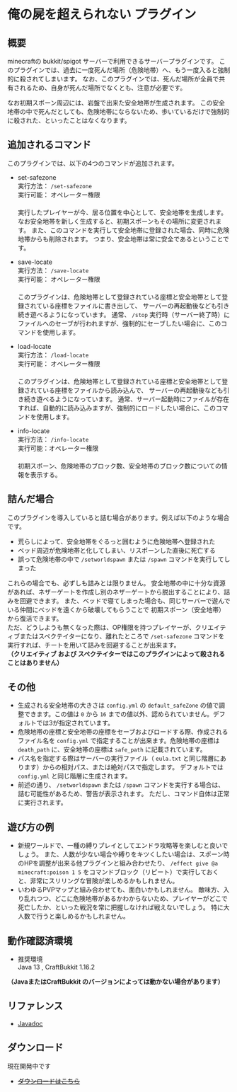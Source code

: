 # 俺の屍を超えられない プラグイン
## 概要
minecraftの bukkit/spigot サーバーで利用できるサーバープラグインです。
このプラグインでは、過去に一度死んだ場所（危険地帯）へ、もう一度入ると強制的に殺されてしまいます。
なお、このプラグインでは、死んだ場所が全員で共有されるため、自身が死んだ場所でなくとも、注意が必要です。  

なお初期スポーン周辺には、岩盤で出来た安全地帯が生成されます。
この安全地帯の中で死んだとしても、危険地帯にならないため、歩いているだけで強制的に殺された、といったことはなくなります。

## 追加されるコマンド
このプラグインでは、以下の4つのコマンドが追加されます。

- set-safezone  
実行方法： `/set-safezone`  
実行可能： オペレーター権限  
　  
実行したプレイヤーが今、居る位置を中心として、安全地帯を生成します。
なお安全地帯を新しく生成すると、初期スポーンもその場所に変更されます。
また、このコマンドを実行して安全地帯に登録された場合、同時に危険地帯からも削除されます。
つまり、安全地帯は常に安全であるということです。

- save-locate  
実行方法： `/save-locate`  
実行可能： オペレーター権限  
　  
このプラグインは、危険地帯として登録されている座標と安全地帯として登録されている座標をファイルに書き出して、
サーバーの再起動後なども引き続き遊べるようになっています。
通常、 `/stop` 実行時（サーバー終了時）にファイルへのセーブが行われますが、強制的にセーブしたい場合に、このコマンドを使用します。

- load-locate  
実行方法： `/load-locate`  
実行可能： オペレーター権限  
　  
このプラグインは、危険地帯として登録されている座標と安全地帯として登録されている座標をファイルから読み込んで、
サーバーの再起動後なども引き続き遊べるようになっています。
通常、サーバー起動時にファイルが存在すれば、自動的に読み込みますが、強制的にロードしたい場合に、このコマンドを使用します。

- info-locate  
実行方法： `/info-locate`  
実行可能：オペレーター権限  
　  
初期スポーン、危険地帯のブロック数、安全地帯のブロック数についての情報を表示する。

## 詰んだ場合
このプラグインを導入していると詰む場合があります。例えば以下のような場合です。
- 荒らしによって、安全地帯をぐるっと囲むように危険地帯へ登録された
- ベッド周辺が危険地帯と化してしまい、リスポーンした直後に死亡する
- 誤って危険地帯の中で `/setworldspawn` または `/spawn` コマンドを実行してしまった

これらの場合でも、必ずしも詰みとは限りません。
安全地帯の中に十分な資源があれば、ネザーゲートを作成し別のネザーゲートから脱出することにより、詰みを回避できます。
また、ベッドで寝てしまった場合も、同じサーバーで遊んでいる仲間にベッドを遠くから破壊してもらうことで
初期スポーン（安全地帯）から復活できます。  
ただ、どうしようも無くなった際は、OP権限を持つプレイヤーが、クリエイティブまたはスペクテイターになり、離れたところで `/set-safezone`
コマンドを実行すれば、チートを用いて詰みを回避することが出来ます。  
**（クリエイティブ および スペクテイターではこのプラグインによって殺されることはありません）**

## その他
- 生成される安全地帯の大きさは `config.yml` の `default_safeZone` の値で調整できます。この値は `0` から `16`
までの値以外、認められていません。デフォルトでは3が指定されています。
- 危険地帯の座標と安全地帯の座標をセーブおよびロードする際、作成されるファイル名を  `config.yml`
で指定することが出来ます。危険地帯の座標は `death_path` に、安全地帯の座標は `safe_path`
に記載されています。
- パス名を指定する際はサーバーの実行ファイル（ `eula.txt` と同じ階層にあります）からの相対パス、または絶対パスで指定します。
デフォルトでは `config.yml` と同じ階層に生成されます。
- 前述の通り、 `/setworldspawn` または `/spawn` コマンドを実行する場合は、詰む可能性があるため、警告が表示されます。
ただし、コマンド自体は正常に実行されます。

## 遊び方の例
- 新規ワールドで、一種の縛りプレイとしてエンドラ攻略等を楽しむと良いでしょう。
また、人数が少ない場合や縛りをキツくしたい場合は、スポーン時のHPを調整が出来る他プラグインと組み合わせたり、 `/effect give @a minecraft:poison 1 5`
をコマンドブロック（リピート）で実行しておくと、非常にスリリングな冒険が楽しめるかもしれません。
- いわゆるPVPマップと組み合わせても、面白いかもしれません。
敵味方、入り乱れつつ、どこに危険地帯があるかわからないため、プレイヤーがどこで死亡したか、といった戦況を常に把握しなければ戦えないでしょう。
特に大人数で行うと楽しめるかもしれません。

## 動作確認済環境
- 推奨環境  
Java 13 , CraftBukkit 1.16.2

**（JavaまたはCraftBukkit のバージョンによっては動かない場合があります）**

## リファレンス
- [Javadoc](https://kasumi-29.github.io/over_my_Dead_body/Docs/index.html)

## ダウンロード
現在開発中です
- [ ~~ダウンロードはこちら~~ ](https://github.com/kasumi-29/over_my_Dead_body/releases/tag/v2.1.0)